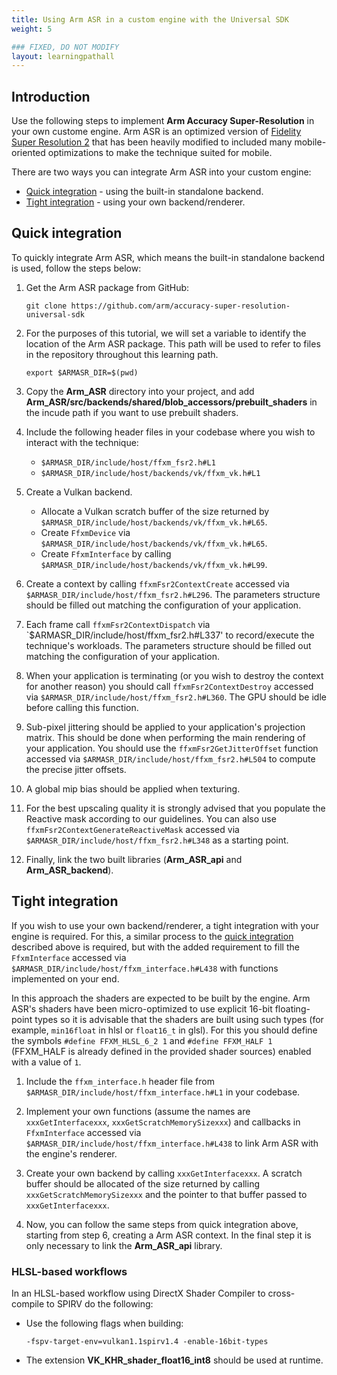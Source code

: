 ```yaml
---
title: Using Arm ASR in a custom engine with the Universal SDK
weight: 5

### FIXED, DO NOT MODIFY
layout: learningpathall
---
```


## Introduction

Use the following steps to implement **Arm Accuracy Super-Resolution** in your own custome engine. Arm ASR is an optimized version of [Fidelity Super Resolution 2](https://github.com/GPUOpen-LibrariesAndSDKs/FidelityFX-SDK/blob/main/docs/techniques/super-resolution-temporal.md) that has been heavily modified to included many mobile-oriented optimizations to make the technique suited for mobile.

There are two ways you can integrate Arm ASR into your custom engine:

- [Quick integration](#quick-integration) - using the built-in standalone backend.
- [Tight integration](#tight-integration) - using your own backend/renderer.

## Quick integration

To quickly integrate Arm ASR, which means the built-in standalone backend is used, follow the steps below:

1. Get the Arm ASR package from GitHub:

    ```
    git clone https://github.com/arm/accuracy-super-resolution-universal-sdk
    ```
1. For the purposes of this tutorial, we will set a variable to identify the location of the Arm ASR package. This path will be used to refer to files in the repository throughout this learning path.

    ```
    export $ARMASR_DIR=$(pwd)
    ```

1. Copy the **Arm_ASR** directory into your project, and add **Arm_ASR/src/backends/shared/blob_accessors/prebuilt_shaders** in the incude path if you want to use prebuilt shaders.

1. Include the following header files in your codebase where you wish to interact with the technique:
    
    - `$ARMASR_DIR/include/host/ffxm_fsr2.h#L1`
    - `$ARMASR_DIR/include/host/backends/vk/ffxm_vk.h#L1`

1. Create a Vulkan backend.
    - Allocate a Vulkan scratch buffer of the size returned by `$ARMASR_DIR/include/host/backends/vk/ffxm_vk.h#L65`.
    - Create `FfxmDevice` via `$ARMASR_DIR/include/host/backends/vk/ffxm_vk.h#L65`.
    - Create `FfxmInterface` by calling `$ARMASR_DIR/include/host/backends/vk/ffxm_vk.h#L99`.

1. Create a context by calling `ffxmFsr2ContextCreate` accessed via `$ARMASR_DIR/include/host/ffxm_fsr2.h#L296`. The parameters structure should be filled out matching the configuration of your application.

1. Each frame call `ffxmFsr2ContextDispatch` via `$ARMASR_DIR/include/host/ffxm_fsr2.h#L337' to record/execute the technique's workloads. The parameters structure should be filled out matching the configuration of your application.

1. When your application is terminating (or you wish to destroy the context for another reason) you should call `ffxmFsr2ContextDestroy` accessed via `$ARMASR_DIR/include/host/ffxm_fsr2.h#L360`. The GPU should be idle before calling this function.

1. Sub-pixel jittering should be applied to your application's projection matrix. This should be done when performing the main rendering of your application. You should use the `ffxmFsr2GetJitterOffset` function accessed via `$ARMASR_DIR/include/host/ffxm_fsr2.h#L504` to compute the precise jitter offsets.

1. A global mip bias should be applied when texturing.

1. For the best upscaling quality it is strongly advised that you populate the Reactive mask according to our guidelines. You can also use `ffxmFsr2ContextGenerateReactiveMask` accessed via `$ARMASR_DIR/include/host/ffxm_fsr2.h#L348` as a starting point.

1. Finally, link the two built libraries (**Arm_ASR_api** and **Arm_ASR_backend**).

## Tight integration

If you wish to use your own backend/renderer, a tight integration with your engine is required. For this, a similar process to the [quick integration](#quick-integration) described above is required, but with the added requirement to fill the `FfxmInterface` accessed via `$ARMASR_DIR/include/host/ffxm_interface.h#L438` with functions implemented on your end.

In this approach the shaders are expected to be built by the engine. Arm ASR's shaders have been micro-optimized to use explicit 16-bit floating-point types so it is advisable that the shaders are built using such types (for example,  `min16float` in hlsl or `float16_t` in glsl). For this you should define the symbols `#define FFXM_HLSL_6_2 1` and `#define FFXM_HALF 1` (FFXM_HALF is already defined in the provided shader sources) enabled with a value of `1`.

1. Include the `ffxm_interface.h` header file from `$ARMASR_DIR/include/host/ffxm_interface.h#L1` in your codebase.

1. Implement your own functions (assume the names are `xxxGetInterfacexxx`, `xxxGetScratchMemorySizexxx`) and callbacks in `FfxmInterface` accessed via `$ARMASR_DIR/include/host/ffxm_interface.h#L438` to link Arm ASR with the engine's renderer.

1. Create your own backend by calling `xxxGetInterfacexxx`. A scratch buffer should be allocated of the size returned by calling `xxxGetScratchMemorySizexxx` and the pointer to that buffer passed to `xxxGetInterfacexxx`.

1. Now, you can follow the same steps from quick integration above, starting from step 6, creating a Arm ASR context. In the final step it is only necessary to link the **Arm_ASR_api** library.

### HLSL-based workflows

In an HLSL-based workflow using DirectX Shader Compiler to cross-compile to SPIRV do the following:

- Use the following flags when building:

    ```
    -fspv-target-env=vulkan1.1spirv1.4 -enable-16bit-types
    ```

- The extension **VK_KHR_shader_float16_int8** should be used at runtime.
